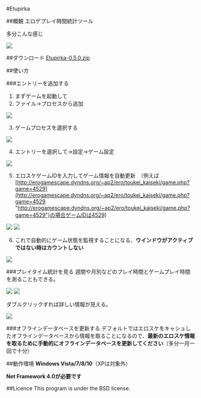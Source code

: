 #Etupirka

##概観
エロゲプレイ時間統計ツール


多分こんな感じ

![](http://i.imgur.com/upkcS2e.png)

##ダウンロード
[Etupirka-0.5.0.zip](http://etupirka.halcyons.org/download/Etupirka-0.5.0.zip "Etupirka-0.5.0.zip")

##使い方

###エントリーを追加する
1. まずゲームを起動して
2. ファイル->プロセスから追加

![](http://i.imgur.com/sSZoDEm.png)

3. ゲームプロセスを選択する

![](http://i.imgur.com/LCg9JbT.png)

4. エントリーを選択して->設定->ゲーム設定

![](http://i.imgur.com/lWmqFa0.png)

5. エロスケゲームIDを入力してゲーム情報を自動更新　（例えば [http://erogamescape.dyndns.org/~ap2/ero/toukei_kaiseki/game.php?game=4529](http://erogamescape.dyndns.org/~ap2/ero/toukei_kaiseki/game.php?game=4529 "http://erogamescape.dyndns.org/~ap2/ero/toukei_kaiseki/game.php?game=4529")の場合ゲームIDは4529)


![](http://i.imgur.com/EgwoVnz.png) ![](http://i.imgur.com/uz8PaPR.png)

6. これで自動的にゲーム状態を監視することになる、**ウインドウがアクティブではない時はカウントしない**


![](http://i.imgur.com/8UQCxx9.png)

###プレイタイム統計を見る
週間や月別などのプレイ時間とゲームプレイ時間を測ることもできる。


![](http://i.imgur.com/XqKcN4n.png) ![](http://i.imgur.com/1A5EK0D.png)


ダブルクリックすれば詳しい情報が見える。


![](http://i.imgur.com/GQlg57S.png)


###オフラインデータベースを更新する
デフォルトではエロスケをキャシュしたオフラインデータベースから情報を取ることになるので、**最新のエロスケ情報を取るために手動的にオフラインデータベースを更新してください**（多分一月一回で十分）




##動作環境
**Windows Vista/7/8/10**（XPは対象外）

**Net Framework 4.0が必要です**

##Licence
This program is under the BSD license.